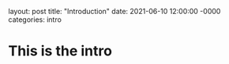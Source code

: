 layout: post
title: "Introduction"
date: 2021-06-10 12:00:00 -0000
categories: intro

# This is the intro